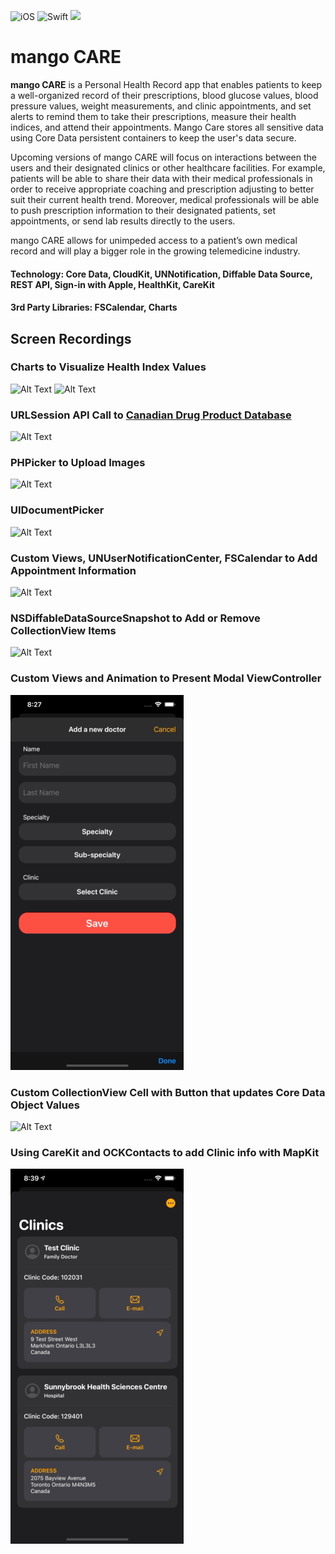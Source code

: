 ![iOS](https://img.shields.io/badge/iOS-14%20-blue)
![Swift](https://img.shields.io/badge/Swift-5-orange?logo=Swift&logoColor=white)
<a href="https://twitter.com/intent/follow?screen_name=ChrisSong"><img src="https://img.shields.io/badge/@chriisong-x?color=08a0e9&logo=twitter&logoColor=white" /></a>

# mango CARE
**mango CARE** is a Personal Health Record app that enables patients to keep a well-organized record of their prescriptions, blood glucose values, blood pressure values, weight measurements, and clinic appointments, and set alerts to remind them to take their prescriptions, measure their health indices, and attend their appointments. Mango Care stores all sensitive data using Core Data persistent containers to keep the user's data secure.

Upcoming versions of mango CARE will focus on interactions between the users and their designated clinics or other healthcare facilities. For example, patients will be able to share their data with their medical professionals in order to receive appropriate coaching and prescription adjusting to better suit their current health trend. Moreover, medical professionals will be able to push prescription information to their designated patients, set appointments, or send lab results directly to the users. 

mango CARE allows for unimpeded access to a patient’s own medical record and will play a bigger role in the growing telemedicine industry.

#### Technology: Core Data, CloudKit, UNNotification, Diffable Data Source, REST API, Sign-in with Apple, HealthKit, CareKit
#### 3rd Party Libraries: FSCalendar, Charts
## Screen Recordings

### Charts to Visualize Health Index Values
![Alt Text](Gifs/Charts2.gif) ![Alt Text](Gifs/ChartOptions.gif)

### URLSession API Call to [Canadian Drug Product Database](https://health-products.canada.ca/api/documentation/dpd-documentation-en.html)
![Alt Text](Gifs/DrugDB.gif)

### PHPicker to Upload Images
![Alt Text](Gifs/Radiology2.gif)

### UIDocumentPicker
![Alt Text](Gifs/Document.gif)

### Custom Views, UNUserNotificationCenter, FSCalendar to Add Appointment Information
![Alt Text](Gifs/AddAppointment2.gif)

### NSDiffableDataSourceSnapshot to Add or Remove CollectionView Items
![Alt Text](Gifs/AddReminder.gif)

### Custom Views and Animation to Present Modal ViewController 
![Alt Text](Gifs/AddDoctor2.gif)

### Custom CollectionView Cell with Button that updates Core Data Object Values
![Alt Text](Gifs/Prescription.gif)

### Using CareKit and OCKContacts to add Clinic info with MapKit
![Alt Text](Gifs/MapKit.gif)
